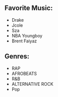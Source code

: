 
<div class="music-section">
  <h2>Favorite Music:</h2>
  <ul>
    <li>Drake</li>
    <li>Jcole</li>
    <li>Sza</li>
    <li>NBA Youngboy</li>
    <li>Brent Faiyaz</li>
  </ul>
  
  <h2>Genres:</h2>
  <ul>
    <li>RAP</li>
    <li>AFROBEATS</li>
    <li>R&B</li>
    <li>ALTERNATIVE ROCK</li>
    <li>Pop</li>
  </ul>
</div>
